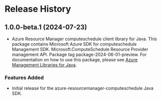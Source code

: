# Release History

## 1.0.0-beta.1 (2024-07-23)

- Azure Resource Manager computeschedule client library for Java. This package contains Microsoft Azure SDK for computeschedule Management SDK. Microsoft.ComputeSchedule Resource Provider management API. Package tag package-2024-06-01-preview. For documentation on how to use this package, please see [Azure Management Libraries for Java](https://aka.ms/azsdk/java/mgmt).
### Features Added

- Initial release for the azure-resourcemanager-computeschedule Java SDK.
